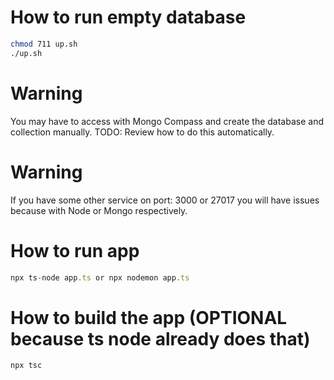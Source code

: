 # How to run empty database
```bash
chmod 711 up.sh
./up.sh
```

# Warning
You may have to access with Mongo Compass and create the database and collection manually. TODO: Review how to do this automatically.

# Warning
If you have some other service on port: 3000 or 27017 you will have issues because with Node or Mongo respectively.

# How to run app
```typescript
npx ts-node app.ts or npx nodemon app.ts
```

# How to build the app (OPTIONAL because ts node already does that)
```typescript
npx tsc
```